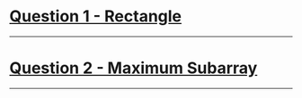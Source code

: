 # [Question 1 - Rectangle](https://www.codechef.com/problems/ISREC)
---
# [Question 2 - Maximum Subarray](https://leetcode.com/problems/maximum-subarray/)
---
